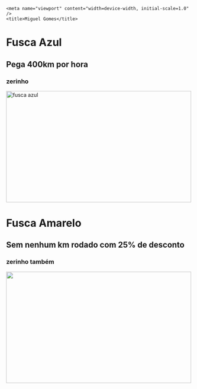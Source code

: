 <!DOCTYPE html>
<html lang="pt-br">
  <head>
    <meta charset="UTF-8" />

    <meta name="viewport" content="width=device-width, initial-scale=1.0" />
    <title>Miguel Gomes</title>
  </head>
  <body>
    <h1>Fusca Azul</h1>
    <h2>Pega 400km por hora</h2>
    <h3>zerinho</h3>
    <img src="fusca2.jpeg.JPG" width="500" height="300" alt="fusca azul" />
    <h1>Fusca Amarelo</h1>
    <h2>Sem nenhum km rodado com 25% de desconto</h2>
    <h3>zerinho também</h3>
    <img src="fusca.jpeg.jpg" width="500" height="300">
  </body>
</html>
